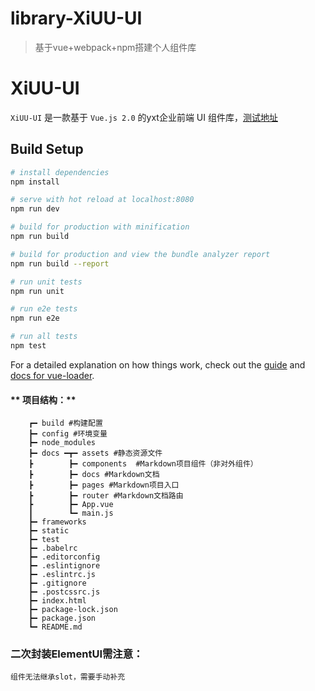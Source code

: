 # library-XiUU-UI

> 基于vue+webpack+npm搭建个人组件库

# XiUU-UI

`XiUU-UI` 是一款基于 `Vue.js 2.0` 的yxt企业前端 UI 组件库，[测试地址](https://xiooloo.github.io/)

## Build Setup

``` bash
# install dependencies
npm install

# serve with hot reload at localhost:8080
npm run dev

# build for production with minification
npm run build

# build for production and view the bundle analyzer report
npm run build --report

# run unit tests
npm run unit

# run e2e tests
npm run e2e

# run all tests
npm test
```

For a detailed explanation on how things work, check out the [guide](http://vuejs-templates.github.io/webpack/) and [docs for vue-loader](http://vuejs.github.io/vue-loader).

####  ** 项目结构：**
```
    ┏━ build #构建配置
    ┣━ config #环境变量
    ┣━ node_modules
    ┣━ docs ━┳━ assets #静态资源文件
    ┣        ┣━ components  #Markdown项目组件（非对外组件）
    ┣        ┣━ docs #Markdown文档
    ┣        ┣━ pages #Markdown项目入口
    ┣        ┣━ router #Markdown文档路由
    ┣        ┣━ App.vue
    ┃        ┗━ main.js
    ┣━ frameworks 
    ┣━ static 
    ┣━ test
    ┣━ .babelrc
    ┣━ .editorconfig
    ┣━ .eslintignore
    ┣━ .eslintrc.js
    ┣━ .gitignore
    ┣━ .postcssrc.js
    ┣━ index.html
    ┣━ package-lock.json
    ┣━ package.json
    ┗━ README.md
```

### 二次封装ElementUI需注意：
```
组件无法继承slot，需要手动补充
```